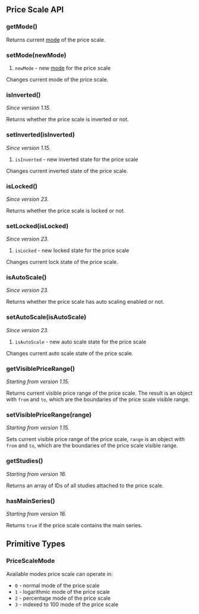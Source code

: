 ## Price Scale API

### getMode()

Returns current [mode](#pricescalemode) of the price scale.

### setMode(newMode)

1. `newMode` - new [mode](#pricescalemode) for the price scale

Changes current mode of the price scale.

### isInverted()

*Since version 1.15.*

Returns whether the price scale is inverted or not.

### setInverted(isInverted)

*Since version 1.15.*

1. `isInverted` - new inverted state for the price scale

Changes current inverted state of the price scale.

### isLocked()

*Since version 23.*

Returns whether the price scale is locked or not.

### setLocked(isLocked)

*Since version 23.*

1. `isLocked` - new locked state for the price scale

Changes current lock state of the price scale.

### isAutoScale()

*Since version 23.*

Returns whether the price scale has auto scaling enabled or not.

### setAutoScale(isAutoScale)

*Since version 23.*

1. `isAutoScale` - new auto scale state for the price scale

Changes current auto scale state of the price scale.

### getVisiblePriceRange()

*Starting from version 1.15.*

Returns current visible price range of the price scale. The result is an object with `from` and `to`, which are the boundaries of the price scale visible range.

### setVisiblePriceRange(range)

*Starting from version 1.15.*

Sets current visible price range of the price scale, `range` is an object with `from` and `to`, which are the boundaries of the price scale visible range.

### getStudies()

*Starting from version 16.*

Returns an array of IDs of all studies attached to the price scale.

### hasMainSeries()

*Starting from version 16.*

Returns `true` if the price scale contains the main series.

## Primitive Types

### PriceScaleMode

Available modes price scale can operate in:

* `0` - normal mode of the price scale
* `1` - logarithmic mode of the price scale
* `2` - percentage mode of the price scale
* `3` - indexed to 100 mode of the price scale
